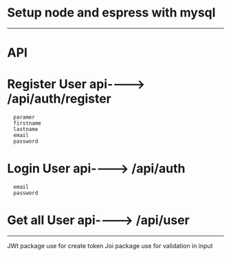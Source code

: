 # Setup node and espress with mysql
________________________________________________________
# API
 # Register User api----> /api/auth/register
      paramer
      firstname
      lastname
      email
      password
   
 # Login User api----> /api/auth
      email
      password
 # Get all User api----> /api/user
 ______________________________________________________
 JWt package use for create token
 Joi package use for validation in input
  
